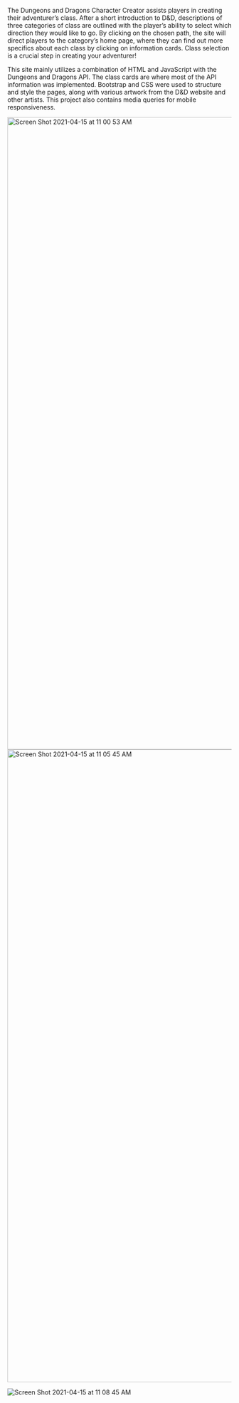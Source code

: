 The Dungeons and Dragons Character Creator assists players in creating their adventurer’s class. After a short introduction to D&D, descriptions of three categories of class are outlined with the player’s ability to select which direction they would like to go. By clicking on the chosen path, the site will direct players to the category’s home page, where they can find out more specifics about each class by clicking on information cards. Class selection is a crucial step in creating your adventurer!

This site mainly utilizes a combination of HTML and JavaScript with the Dungeons and Dragons API. The class cards are where most of the API information was implemented. Bootstrap and CSS were used to structure and style the pages, along with various artwork from the D&D website and other artists. This project also contains media queries for mobile responsiveness.

<img width="1422" alt="Screen Shot 2021-04-15 at 11 00 53 AM" src="https://user-images.githubusercontent.com/71455657/114896361-445a4800-9dde-11eb-9009-f743fa465391.png">


<img width="1423" alt="Screen Shot 2021-04-15 at 11 05 45 AM" src="https://user-images.githubusercontent.com/71455657/114896404-4f14dd00-9dde-11eb-9633-0576b588c207.png">

![Screen Shot 2021-04-15 at 11 08 45 AM](https://user-images.githubusercontent.com/71455657/114896424-5340fa80-9dde-11eb-8926-80a7f21f89cd.png)
